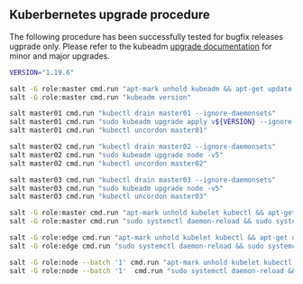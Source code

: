 ## Kuberbernetes upgrade procedure

The following procedure has been successfully tested for bugfix releases ugprade only.
Please refer to the kubeadm [upgrade documentation](https://kubernetes.io/docs/tasks/administer-cluster/kubeadm/kubeadm-upgrade/) for minor and major upgrades.

```bash
VERSION="1.19.6"

salt -G role:master cmd.run "apt-mark unhold kubeadm && apt-get update && apt-get install -y kubeadm=${VERSION}-00 && apt-mark hold kubeadm"
salt -G role:master cmd.run "kubeadm version"

salt master01 cmd.run "kubectl drain master01 --ignore-daemonsets"
salt master01 cmd.run "sudo kubeadm upgrade apply v${VERSION} --ignore-preflight-errors=all -y -v5"
salt master01 cmd.run "kubectl uncordon master01"

salt master02 cmd.run "kubectl drain master02 --ignore-daemonsets"
salt master02 cmd.run "sudo kubeadm upgrade node -v5"
salt master02 cmd.run "kubectl uncordon master02"

salt master03 cmd.run "kubectl drain master03 --ignore-daemonsets"
salt master03 cmd.run "sudo kubeadm upgrade node -v5"
salt master03 cmd.run "kubectl uncordon master03"

salt -G role:master cmd.run "apt-mark unhold kubelet kubectl && apt-get update && apt-get install -y kubelet=${VERSION}-00 kubectl=${VERSION}-00 && apt-mark hold kubelet kubectl"
salt -G role:master cmd.run "sudo systemctl daemon-reload && sudo systemctl restart kubelet"

salt -G role:edge cmd.run "apt-mark unhold kubelet kubectl && apt-get update && apt-get install -y kubelet=${VERSION}-00 kubectl=${VERSION}-00 && apt-mark hold kubelet kubectl"
salt -G role:edge cmd.run "sudo systemctl daemon-reload && sudo systemctl restart kubelet"

salt -G role:node --batch '1' cmd.run "apt-mark unhold kubelet kubectl && apt-get update && apt-get install -y kubelet=${VERSION}-00 kubectl=${VERSION}-00 && apt-mark hold kubelet kubectl"
salt -G role:node --batch '1'  cmd.run "sudo systemctl daemon-reload && sudo systemctl restart kubelet"
```
